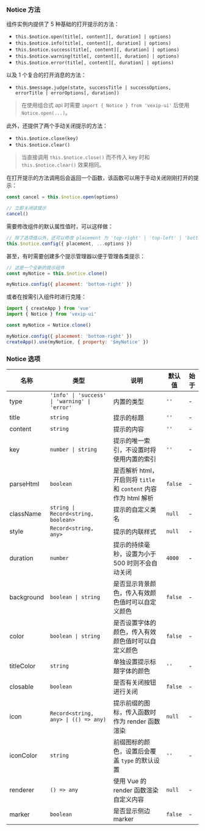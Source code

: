 ### Notice 方法

组件实例内提供了 5 种基础的打开提示的方法：

- `this.$notice.open(title[, content][, duration] | options)`
- `this.$notice.info(title[, content][, duration] | options)`
- `this.$notice.success(title[, content][, duration] | options)`
- `this.$notice.warning(title[, content][, duration] | options)`
- `this.$notice.error(title[, content][, duration] | options)`

以及 1 个复合的打开消息的方法：

- `this.$message.judge(state, successTitle | successOptions, errorTitle | errorOptions[, duration])`

> 在使用组合式 api 时需要 `import { Notice } from 'vexip-ui'` 后使用 `Notice.open(...)`。

此外，还提供了两个手动关闭提示的方法：

- `this.$notice.close(key)`
- `this.$notice.clear()`

> 当直接调用 `this.$notice.close()` 而不传入 key 时和 `this.$notice.clear()` 效果相同。

在打开提示的方法调用后会返回一个函数，该函数可以用于手动关闭刚刚打开的提示：

```js
const cancel = this.$notice.open(options)

// 立即关闭该提示
cancel()
```

需要修改组件的默认属性值时，可以这样做：

```js
// 除了选项值以外，还可以修改 placement 为 'top-right' | 'top-left' | 'bottom-right' | 'bottom-left' 来改变提示的位置
this.$notice.config({ placement, ...options })
```

甚至，有时需要创建多个提示管理器以便于管理各类提示：

```js
// 这是一个全新的提示组件
const myNotice = this.$notice.clone()

myNotice.config({ placement: 'bottom-right' })
```

或者在按需引入组件时进行克隆：

```js
import { createApp } from 'vue'
import { Notice } from 'vexip-ui'

const myNotice = Notice.clone()

myNotice.config({ placement: 'bottom-right' })
createApp().use(myNotice, { property: '$myNotice' })
```

### Notice 选项

| 名称       | 类型                         | 说明                                                                                     | 默认值 | 始于 |
| ---------- | ---------------------------- | ---------------------------------------------------------------------------------------- | ------ | --- |
| type       | `'info' \| 'success' \| 'warning' \| 'error'`                       | 内置的类型                               | `''`      | - |
| title      | `string`                       | 提示的标题                                                                               | `''`      | - |
| content    | `string`                       | 提示的内容                                                                               | `''`      | - |
| key        | `number \| string`             | 提示的唯一索引，不设置时将使用内置的索引                                                 | `''`      | - |
| parseHtml  | `boolean`                      | 是否解析 html，开启则将 `title` 和 `content` 内容作为 html 解析                              | `false`  | - |
| className  | `string \| Record<string, boolean>`             | 提示的自定义类名                                                                         | `null`   | - |
| style      | `Record<string, any>`                       | 提示的内联样式                                                                           | `null`   | - |
| duration   | `number`                       | 提示的持续毫秒，设置为小于 500 时则不会自动关闭                                          | `4000`   | - |
| background | `boolean \| string`            | 是否显示背景颜色，传入有效颜色值时可以自定义颜色                                         | `false`  | - |
| color      | `boolean \| string`            | 是否设置字体的颜色，传入有效颜色值时可以自定义颜色                                       | `false`  | - |
| titleColor | `string`                       | 单独设置提示标题字体的颜色                                                               | `''`      | - |
| closable   | `boolean`                      | 是否有关闭按钮进行关闭                                                                   | `false`  | - |
| icon       | `Record<string, any> \| (() => any)` | 提示前缀的图标，传入函数时作为 render 函数渲染 | `null`      | - |
| iconColor  | `string`                       | 前缀图标的颜色，设置后会覆盖 `type` 的默认设置                                             | `''`      | - |
| renderer   | `() => any`                     | 使用 Vue 的 render 函数渲染自定义内容                                                    | `null`   | - |
| marker     | `boolean`                      | 是否显示侧边 marker                                                                      | `false`   | - |

